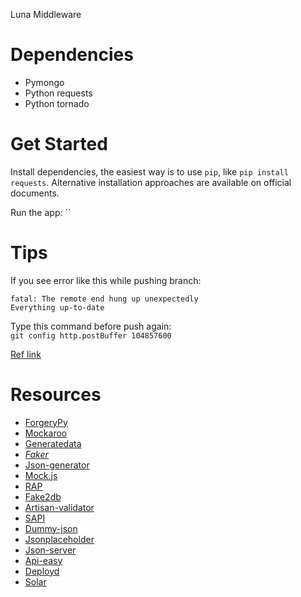 Luna Middleware

# Dependencies

- Pymongo
- Python requests
- Python tornado

# Get Started

Install dependencies, the easiest way is to use `pip`, like `pip install requests`. Alternative installation approaches are available on official documents.

Run the app: ``


# Tips

If you see error like this while pushing branch:  
```
fatal: The remote end hung up unexpectedly
Everything up-to-date
```
Type this command before push again:  
`git config http.postBuffer 104857600`  

[Ref link](http://www.jamescoyle.net/how-to/894-gitlab-error-fatal-the-remote-end-hung-up-unexpectedly)  


# Resources
- [ForgeryPy](https://github.com/tomekwojcik/ForgeryPy)    
- [Mockaroo](http://mockaroo.com/)  
- [Generatedata](http://www.generatedata.com/)  
- *[Faker](https://github.com/joke2k/faker)*  
- [Json-generator](http://www.json-generator.com/)  
- [Mock.js](http://mockjs.com/)   
- [RAP](http://thx.github.io/RAP/)  
- [Fake2db](https://github.com/emirozer/fake2db)    
- [Artisan-validator](https://github.com/MCProHosting/artisan-validator)  
- [SAPI](http://sapi.baidu.com/)  
- [Dummy-json](https://github.com/webroo/dummy-json)  
- [Jsonplaceholder](https://github.com/typicode/jsonplaceholder)  
- [Json-server](https://github.com/typicode/json-server)  
- [Api-easy](https://github.com/flatiron/api-easy)  
- [Deployd](https://github.com/deployd/deployd)  
- [Solar](http://solar.baidu.com/apidoc)